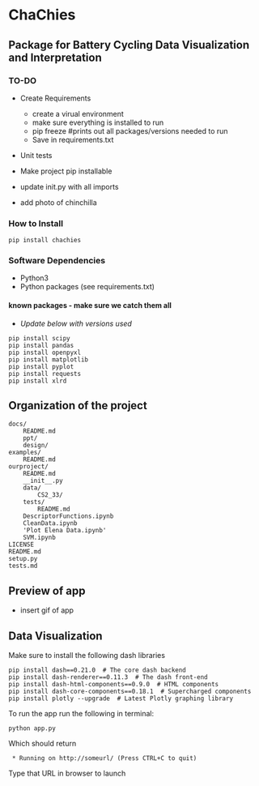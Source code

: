 # ChaChies 
## Package for Battery Cycling Data Visualization and Interpretation
### TO-DO
- Create Requirements 
	- create a virual environment 
	- make sure everything is installed to run
	- pip freeze #prints out all packages/versions needed to run 
	- Save in requirements.txt  

- Unit tests
- Make project pip installable 
- update init.py with all imports
- add photo of chinchilla 

### How to Install 
```
pip install chachies  
```
### Software Dependencies 
- Python3 
- Python packages (see requirements.txt)
#### known packages  - make sure we catch them all 
- *Update below with versions used*
```
pip install scipy
pip install pandas
pip install openpyxl
pip install matplotlib
pip install pyplot
pip install requests
pip install xlrd
```

## Organization of the project
```
docs/
    README.md
    ppt/    
    design/
examples/
    README.md
ourproject/
    README.md
    __init__.py
    data/    
        CS2_33/ 
    tests/
        README.md	
    DescriptorFunctions.ipynb
    CleanData.ipynb
    'Plot Elena Data.ipynb'
    SVM.ipynb
LICENSE
README.md
setup.py
tests.md
```

## Preview of app 
- insert gif of app

## Data Visualization 
Make sure to install the following dash libraries
```
pip install dash==0.21.0  # The core dash backend
pip install dash-renderer==0.11.3  # The dash front-end
pip install dash-html-components==0.9.0  # HTML components
pip install dash-core-components==0.18.1  # Supercharged components
pip install plotly --upgrade  # Latest Plotly graphing library
```

To run the app run the following in terminal:
```
python app.py
```
Which should return
```
 * Running on http://someurl/ (Press CTRL+C to quit)
```
Type that URL in browser to launch





